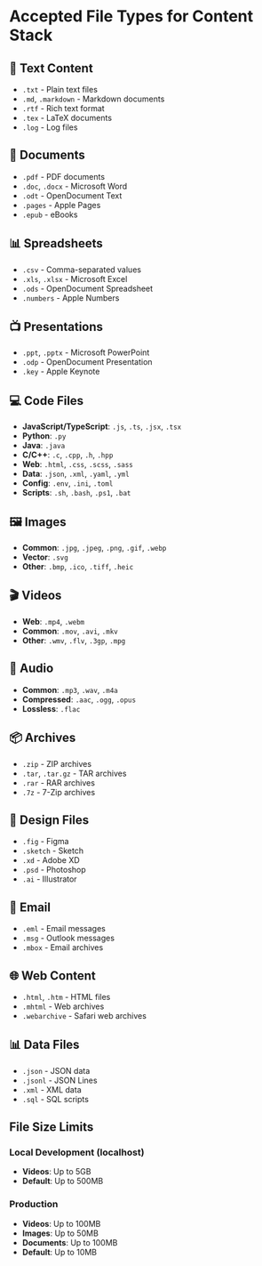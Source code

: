 # Accepted File Types for Content Stack

## 📄 Text Content
- `.txt` - Plain text files
- `.md`, `.markdown` - Markdown documents
- `.rtf` - Rich text format
- `.tex` - LaTeX documents
- `.log` - Log files

## 📑 Documents
- `.pdf` - PDF documents
- `.doc`, `.docx` - Microsoft Word
- `.odt` - OpenDocument Text
- `.pages` - Apple Pages
- `.epub` - eBooks

## 📊 Spreadsheets
- `.csv` - Comma-separated values
- `.xls`, `.xlsx` - Microsoft Excel
- `.ods` - OpenDocument Spreadsheet
- `.numbers` - Apple Numbers

## 📺 Presentations
- `.ppt`, `.pptx` - Microsoft PowerPoint
- `.odp` - OpenDocument Presentation
- `.key` - Apple Keynote

## 💻 Code Files
- **JavaScript/TypeScript**: `.js`, `.ts`, `.jsx`, `.tsx`
- **Python**: `.py`
- **Java**: `.java`
- **C/C++**: `.c`, `.cpp`, `.h`, `.hpp`
- **Web**: `.html`, `.css`, `.scss`, `.sass`
- **Data**: `.json`, `.xml`, `.yaml`, `.yml`
- **Config**: `.env`, `.ini`, `.toml`
- **Scripts**: `.sh`, `.bash`, `.ps1`, `.bat`

## 🖼️ Images
- **Common**: `.jpg`, `.jpeg`, `.png`, `.gif`, `.webp`
- **Vector**: `.svg`
- **Other**: `.bmp`, `.ico`, `.tiff`, `.heic`

## 🎬 Videos
- **Web**: `.mp4`, `.webm`
- **Common**: `.mov`, `.avi`, `.mkv`
- **Other**: `.wmv`, `.flv`, `.3gp`, `.mpg`

## 🎵 Audio
- **Common**: `.mp3`, `.wav`, `.m4a`
- **Compressed**: `.aac`, `.ogg`, `.opus`
- **Lossless**: `.flac`

## 📦 Archives
- `.zip` - ZIP archives
- `.tar`, `.tar.gz` - TAR archives
- `.rar` - RAR archives
- `.7z` - 7-Zip archives

## 🎨 Design Files
- `.fig` - Figma
- `.sketch` - Sketch
- `.xd` - Adobe XD
- `.psd` - Photoshop
- `.ai` - Illustrator

## 📧 Email
- `.eml` - Email messages
- `.msg` - Outlook messages
- `.mbox` - Email archives

## 🌐 Web Content
- `.html`, `.htm` - HTML files
- `.mhtml` - Web archives
- `.webarchive` - Safari web archives

## 📊 Data Files
- `.json` - JSON data
- `.jsonl` - JSON Lines
- `.xml` - XML data
- `.sql` - SQL scripts

## File Size Limits

### Local Development (localhost)
- **Videos**: Up to 5GB
- **Default**: Up to 500MB

### Production
- **Videos**: Up to 100MB
- **Images**: Up to 50MB
- **Documents**: Up to 100MB
- **Default**: Up to 10MB